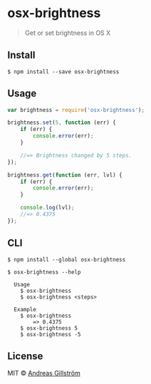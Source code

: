 # osx-brightness
> Get or set brightness in OS X


## Install

```
$ npm install --save osx-brightness
```


## Usage

```js
var brightness = require('osx-brightness');

brightness.set(5, function (err) {
	if (err) {
		console.error(err);
	}

	//=> Brightness changed by 5 steps.
});

brightness.get(function (err, lvl) {
	if (err) {
		console.error(err);
	}

	console.log(lvl);
	//=> 0.4375
});
```


## CLI

```
$ npm install --global osx-brightness
```

```
$ osx-brightness --help

  Usage
  	$ osx-brightness
  	$ osx-brightness <steps>

  Example
  	$ osx-brightness
  		=> 0.4375
  	$ osx-brightness 5
  	$ osx-brightness -5
```


## License

MIT © [Andreas Gillström](https://github.com/gillstrom)
